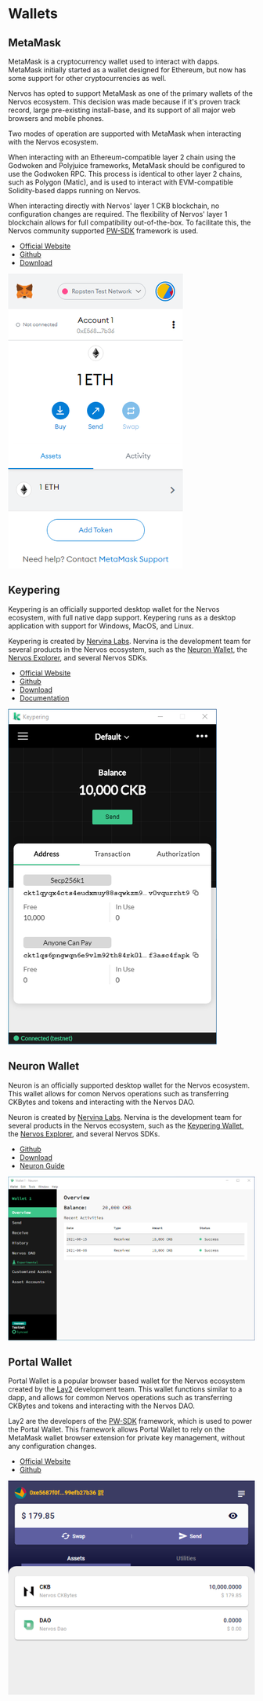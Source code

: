 # Wallets

## MetaMask

MetaMask is a cryptocurrency wallet used to interact with dapps. MetaMask initially started as a wallet designed for Ethereum, but now has some support for other cryptocurrencies as well.

Nervos has opted to support MetaMask as one of the primary wallets of the Nervos ecosystem. This decision was made because if it's proven track record, large pre-existing install-base, and its support of all major web browsers and mobile phones.

Two modes of operation are supported with MetaMask when interacting with the Nervos ecosystem.

When interacting with an Ethereum-compatible layer 2 chain using the Godwoken and Polyjuice frameworks, MetaMask should be configured to use the Godwoken RPC. This process is identical to other layer 2 chains, such as Polygon (Matic), and is used to interact with EVM-compatible Solidity-based dapps running on Nervos.

When interacting directly with Nervos' layer 1 CKB blockchain, no configuration changes are required. The flexibility of Nervos' layer 1 blockchain allows for full compatibility out-of-the-box. To facilitate this, the Nervos community supported [PW-SDK](https://github.com/lay2dev/pw-core) framework is used.

- [Official Website](https://metamask.io/)
- [Github](https://github.com/MetaMask)
- [Download](https://metamask.io/download.html)

![Metamask Wallet](images/metamask.png)

## Keypering

Keypering is an officially supported desktop wallet for the Nervos ecosystem, with full native dapp support. Keypering runs as a desktop application with support for Windows, MacOS, and Linux.

Keypering is created by [Nervina Labs](https://nervina.cn/). Nervina is the development team for several products in the Nervos ecosystem, such as the [Neuron Wallet](https://docs.nervos.org/docs/basics/guides/neuron), the [Nervos Explorer](https://explorer.nervos.org/), and several Nervos SDKs.

- [Official Website](https://nervosnetwork.github.io/keypering/)
- [Github](https://github.com/nervosnetwork/keypering)
- [Download](https://github.com/nervosnetwork/keypering/releases)
- [Documentation](https://nervosnetwork.github.io/keypering/#/manual)

![Keypering Wallet](images/keypering.png)

## Neuron Wallet

Neuron is an officially supported desktop wallet for the Nervos ecosystem. This wallet allows for comon Nervos operations such as transferring CKBytes and tokens and interacting with the Nervos DAO.

Neuron is created by [Nervina Labs](https://nervina.cn/). Nervina is the development team for several products in the Nervos ecosystem, such as the [Keypering Wallet](https://nervosnetwork.github.io/keypering/), the [Nervos Explorer](https://explorer.nervos.org/), and several Nervos SDKs.


- [Github](https://github.com/nervosnetwork/neuron)
- [Download](https://github.com/nervosnetwork/neuron/releases)
- [Neuron Guide](https://docs.nervos.org/docs/basics/guides/neuron)

![Neuron Wallet](images/neuron.png)

## Portal Wallet

Portal Wallet is a popular browser based wallet for the Nervos ecosystem created by the [Lay2](https://lay2.tech/) development team. This wallet functions similar to a dapp, and allows for common Nervos operations such as transferring CKBytes and tokens and interacting with the Nervos DAO.

Lay2 are the developers of the [PW-SDK](https://github.com/lay2dev/pw-core) framework, which is used to power the Portal Wallet. This framework allows Portal Wallet to rely on the MetaMask wallet browser extension for private key management, without any configuration changes.

- [Official Website](https://ckb.pw/)
- [Github](https://github.com/lay2dev/PortalWallet)

![Portal Wallet](images/portal-wallet.png)